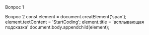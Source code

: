 Вопрос 1
<head>
  <link rel="stylesheet" type="text/css" hre="style.css">
</head>
Вопрос 2
const element = document.creatElement('span');
element.textContent = 'StartCoding';
element.title = 'всплывающая подсказка'
document.body.appendchild(element);
